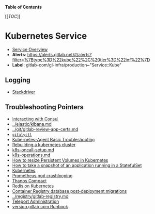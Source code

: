 <!-- MARKER: do not edit this section directly. Edit services/service-catalog.yml then run scripts/generate-docs -->

**Table of Contents**

[[_TOC_]]

# Kubernetes Service

* [Service Overview](https://dashboards.gitlab.net/d/kube-main/kube-overview)
* **Alerts**: <https://alerts.gitlab.net/#/alerts?filter=%7Btype%3D%22kube%22%2C%20tier%3D%22inf%22%7D>
* **Label**: gitlab-com/gl-infra/production~"Service::Kube"

## Logging

* [Stackdriver](https://cloudlogging.app.goo.gl/81mKjkvq3BfTUwRN9)

## Troubleshooting Pointers

* [Interacting with Consul](../consul/interaction.md)
* [../elastic/kibana.md](../elastic/kibana.md)
* [../git/gitlab-review-app-certs.md](../git/gitlab-review-app-certs.md)
* [`gitalyctl`](../gitaly/gitalyctl.md)
* [Kubernetes-Agent Basic Troubleshooting](../kas/kubernetes-agent-basic-troubleshooting.md)
* [Rebuilding a kubernetes cluster](k8s-cluster-rebuild.md)
* [k8s-oncall-setup.md](k8s-oncall-setup.md)
* [k8s-operations.md](k8s-operations.md)
* [How to resize Persistent Volumes in Kubernetes](k8s-pvc-resize.md)
* [How to take a snapshot of an application running in a StatefulSet](k8s-sts-snapshot.md)
* [Kubernetes](kubernetes.md)
* [Prometheus pod crashlooping](../monitoring/prometheus-pod-crashlooping.md)
* [Thanos Compact](../monitoring/thanos-compact.md)
* [Redis on Kubernetes](../redis/kubernetes.md)
* [Container Registry database post-deployment migrations](../registry/db-post-deployment-migrations.md)
* [../registry/gitlab-registry.md](../registry/gitlab-registry.md)
* [Teleport Administration](../teleport/teleport_admin.md)
* [version.gitlab.com Runbook](../version/version-gitlab-com.md)
<!-- END_MARKER -->

<!-- ## Summary -->

<!-- ## Architecture -->

<!-- ## Performance -->

<!-- ## Scalability -->

<!-- ## Availability -->

<!-- ## Durability -->

<!-- ## Security/Compliance -->

<!-- ## Monitoring/Alerting -->

<!-- ## Links to further Documentation -->
